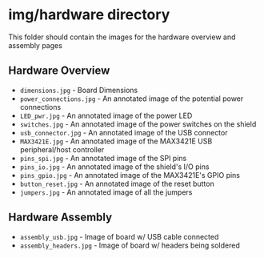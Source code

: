 img/hardware directory
====================
This folder should contain the images for the hardware overview and assembly pages

## Hardware Overview
* `dimensions.jpg` - Board Dimensions
* `power_connections.jpg` - An annotated image of the potential power connections
* `LED_pwr.jpg` - An annotated image of the power LED
* `switches.jpg` - An annotated image of the power switches on the shield
* `usb_connector.jpg` - An annotated image of the USB connector
* `MAX3421E.jpg` - An annotated image of the MAX3421E USB peripheral/host controller
* `pins_spi.jpg` - An annotated image of the SPI pins
* `pins_io.jpg` - An annotated image of the shield's I/O pins
* `pins_gpio.jpg` - An annotated image of the MAX3421E's GPIO pins
* `button_reset.jpg` - An annotated image of the reset button
* `jumpers.jpg` - An annotated image of all the jumpers


## Hardware Assembly
* `assembly_usb.jpg` - Image of board w/ USB cable connected
* `assembly_headers.jpg` - Image of board w/ headers being soldered